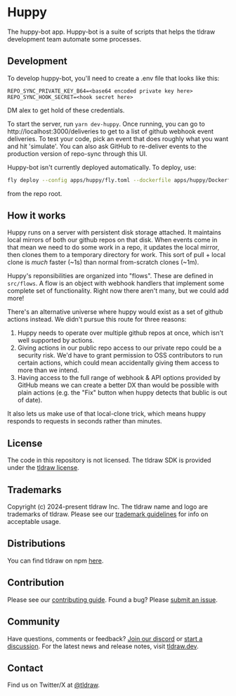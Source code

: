 # Huppy

The huppy-bot app. Huppy-bot is a suite of scripts that helps the tldraw development team automate some processes.

## Development

To develop huppy-bot, you'll need to create a .env file that looks like this:

```
REPO_SYNC_PRIVATE_KEY_B64=<base64 encoded private key here>
REPO_SYNC_HOOK_SECRET=<hook secret here>
```

DM alex to get hold of these credentials.

To start the server, run `yarn dev-huppy`. Once running, you can go to
http://localhost:3000/deliveries to get to a list of github webhook event
deliveries. To test your code, pick an event that does roughly what you want and
hit 'simulate'. You can also ask GitHub to re-deliver events to the production
version of repo-sync through this UI.

Huppy-bot isn't currently deployed automatically. To deploy, use:

```sh
fly deploy --config apps/huppy/fly.toml --dockerfile apps/huppy/Dockerfile
```

from the repo root.

## How it works

Huppy runs on a server with persistent disk storage attached. It maintains local
mirrors of both our github repos on that disk. When events come in that mean we
need to do some work in a repo, it updates the local mirror, then clones them to
a temporary directory for work. This sort of pull + local clone is _much_ faster
(~1s) than normal from-scratch clones (~1m).

Huppy's reponsibilities are organized into "flows". These are defined in
`src/flows`. A flow is an object with webhook handlers that implement some
complete set of functionality. Right now there aren't many, but we could add more!

There's an alternative universe where huppy would exist as a set of github
actions instead. We didn't pursue this route for three reasons:

1. Huppy needs to operate over multiple github repos at once, which isn't well
   supported by actions.
2. Giving actions in our public repo access to our private repo could be a
   security risk. We'd have to grant permission to OSS contributors to run
   certain actions, which could mean accidentally giving them access to more
   than we intend.
3. Having access to the full range of webhook & API options provided by GitHub
   means we can create a better DX than would be possible with plain actions
   (e.g. the "Fix" button when huppy detects that bublic is out of date).

It also lets us make use of that local-clone trick, which means huppy responds
to requests in seconds rather than minutes.

## License

The code in this repository is not licensed. The tldraw SDK is provided under the [tldraw license](https://github.com/tldraw/tldraw/blob/main/LICENSE.md).

## Trademarks

Copyright (c) 2024-present tldraw Inc. The tldraw name and logo are trademarks of tldraw. Please see our [trademark guidelines](https://github.com/tldraw/tldraw/blob/main/TRADEMARKS.md) for info on acceptable usage.

## Distributions

You can find tldraw on npm [here](https://www.npmjs.com/package/@tldraw/tldraw?activeTab=versions).

## Contribution

Please see our [contributing guide](https://github.com/tldraw/tldraw/blob/main/CONTRIBUTING.md). Found a bug? Please [submit an issue](https://github.com/tldraw/tldraw/issues/new).

## Community

Have questions, comments or feedback? [Join our discord](https://discord.gg/rhsyWMUJxd) or [start a discussion](https://github.com/tldraw/tldraw/discussions/new). For the latest news and release notes, visit [tldraw.dev](https://tldraw.dev).

## Contact

Find us on Twitter/X at [@tldraw](https://twitter.com/tldraw).
